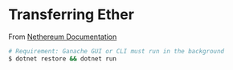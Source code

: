 # Transferring Ether

From [Nethereum Documentation](http://docs.nethereum.com/en/latest/nethereum-transferring-ether) 

```bash
# Requirement: Ganache GUI or CLI must run in the background
$ dotnet restore && dotnet run
```